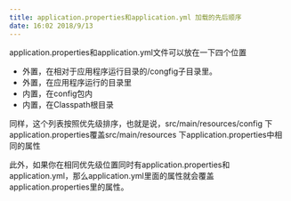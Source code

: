 ```yaml
---
title: application.properties和application.yml 加载的先后顺序
date: 16:02 2018/9/13
---
```



application.properties和application.yml文件可以放在一下四个位置
- 外置，在相对于应用程序运行目录的/congfig子目录里。
- 外置，在应用程序运行的目录里
- 内置，在config包内
- 内置，在Classpath根目录


同样，这个列表按照优先级排序，也就是说，src/main/resources/config 下application.properties覆盖src/main/resources 下application.properties中相同的属性

此外，如果你在相同优先级位置同时有application.properties和application.yml，那么application.yml里面的属性就会覆盖application.properties里的属性。

